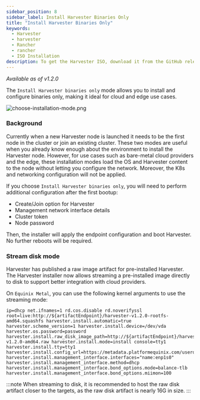 ```yaml
---
sidebar_position: 8
sidebar_label: Install Harvester Binaries Only
title: "Install Harvester Binaries Only"
keywords:
  - Harvester
  - harvester
  - Rancher
  - rancher
  - ISO Installation
description: To get the Harvester ISO, download it from the GitHub releases. During the installation, you can choose to install the binaries only.
---
```


<head>
  <link rel="canonical" href="https://docs.harvesterhci.io/v1.5/install/install-binaries-mode"/>
</head>

_Available as of v1.2.0_

The `Install Harvester binaries only` mode allows you to install and configure binaries only, making it ideal for cloud and edge use cases.

![choose-installation-mode.png](/img/v1.2/install/choose-installation-mode.png)

### Background
Currently when a new Harvester node is launched it needs to be the first node in the cluster or join an existing cluster.
These two modes are useful when you already know enough about the environment to install the Harvester node.
However, for use cases such as bare-metal cloud providers and the edge, these installation modes load the OS and Harvester content to the node without letting you configure the network. Moreover, the K8s and networking configuration will not be applied.

If you choose `Install Harvester binaries only`, you will need to perform additional configuration after the first bootup:

- Create/Join option for Harvester
- Management network interface details
- Cluster token
- Node password

Then, the installer will apply the endpoint configuration and boot Harvester. No further reboots will be required.

### Stream disk mode
Harvester has published a raw image artifact for pre-installed Harvester. The Harvester installer now allows streaming a pre-installed image directly to disk to support better integration with cloud providers.

On `Equinix Metal`, you can use the following kernel arguments to use the streaming mode:

```
ip=dhcp net.ifnames=1 rd.cos.disable rd.noverifyssl root=live:http://${artifactEndpoint}/harvester-v1.2.0-rootfs-amd64.squashfs harvester.install.automatic=true harvester.scheme_version=1 harvester.install.device=/dev/vda  harvester.os.password=password harvester.install.raw_disk_image_path=http://${artifactEndpoint}/harvester-v1.2.0-amd64.raw harvester.install.mode=install console=tty1 harvester.install.tty=tty1 harvester.install.config_url=https://metadata.platformequinix.com/userdata harvester.install.management_interface.interfaces="name:enp1s0" harvester.install.management_interface.method=dhcp harvester.install.management_interface.bond_options.mode=balance-tlb harvester.install.management_interface.bond_options.miimon=100
```

:::note
When streaming to disk, it is recommended to host the raw disk artifact closer to the targets, as the raw disk artifact is nearly 16G in size.
:::